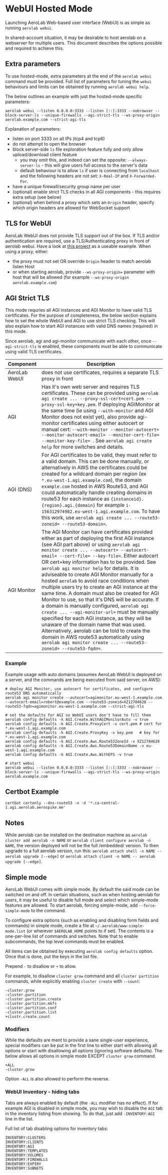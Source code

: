 # WebUI Hosted Mode

Launching AeroLab Web-based user interface (WebUI) is as simple as running `aerolab webui`.

In shared-account situation, it may be desirable to host aerolab on a webserver for multiple users. This document describes the options possible and required to achieve this.

##  Extra parameters

To use hosted-mode, extra parameters at the end of the `aerolab webui` command must be provided. Full list of parameters for tuning the `webui` behaviours and limits can be obtained by running `aerolab webui help`.

The below outlines an example with just the hosted-mode specific parameters:

```
aerolab webui --listen 0.0.0.0:3333 --listen [::]:3333 --nobrowser --block-server-ls --unique-firewalls --agi-strict-tls --ws-proxy-origin aerolab.example.com --strict-agi-tls
```

Explanation of parameters:
* listen on port 3333 on all IPs (tcp4 and tcp6)
* do not attempt to open the browser
* block server-side `ls` file exploration feature fully and only allow upload/download client feature
  * you may omit this, and indeed can set the opposite: `--always-server-ls` - this will give users full access to the server's data
  * default behaviour is to allow `ls` if user is connecting from `localhost` and the following headers are not set: `X-Real-IP` and `X-Forwarded-For`.
* have a unique firewall/security group name per user
* (optional) enable strict TLS checks in all AGI components - this requires extra setup (see below)
* (optional) when behind a proxy which sets an `Origin` header, specify which origin headers are allowed for WebSocket support

## TLS for WebUI

AeroLab WebUI does not provide TLS support out of the box. If TLS and/or authentication are required, use a TLS/Authenticating proxy in front of aerolab webui. Have a look at [this project](https://github.com/oauth2-proxy/oauth2-proxy/releases) as a useable example. When using a proxy, either:
* the proxy must not set OR override `Origin` header to match aerolab listen Host
* or when starting aerolab, provide `--ws-proxy-origin=` parameter with host that will be allowed (for example `--ws-proxy-origin aerolab.example.com`)

## AGI Strict TLS

This mode requries all AGI instances and AGI Monitor to have valid TLS certificates. For the purpose of completeness, the below section explains how to set the whole WebUI and AGI to use strict TLS checking. This will also explain how to start AGI instances with valid DNS names (required) in this mode.

Since aerolab, agi and agi-monitor communicate with each other, once `--agi-strict-tls` is enabled, these components must be able to communicate using valid TLS certificates.

Component | Description
--- | ---
AeroLab WebUI | does not use certificates, requires a separate TLS proxy in front
AGI | Has it's own web server and requires TLS certificates. These can be provided using `aerolab agi create ... --proxy-ssl-cert=cert.pem --proxy-ssl-key=key.pem`. If deploying AGIMonitor at the same time (ie using `--with-monitor` and AGI Monitor does not exist yet), also provide agi-monitor certificates using either autocert or manual cert: `--with-monitor --monitor-autocert= --monitor-autocert-email= --monitor-cert-file= --monitor-key-file= `. See `aerolab agi create help` for more switches and details.
AGI (DNS) | For AGI certificates to be valid, they must refer to a valid domain. This can be done manually, or alternatively in AWS the certificates could be created for a wildcard domain per region (ex `*.eu-west-1.agi.example.com`), the domain `example.com` hosted in AWS Route53, and AGI could automatically handle creating domains in route53 for each instance as `{instanceid}.{region}.agi.{domain}` for example `i-156312974982.eu-west-1.agi.example.com`. To have this work, use `aerolab agi create ... --route53-zoneid= --route53-domain=`.
AGI Monitor | The AGI Monitor can have certificates provided either as part of deploying the first AGI instance (see AGI part above) or using `aerolab agi monitor create ... --autocert= --autocert-email= --cert-file= --key-file=`. Either autocert OR cert+key information has to be provided. See `aerolab agi monitor help` for details. It is adviseable to create AGI Monitor manually for a hosted `aerolab` to avoid race conditions when multiple users try to create an AGI instance at the same time. A domain must also be created for AGI Monitor to use, so that it's DNS will be accurate. If a domain is manually configured, `aerolab agi create ... --agi-monitor-url=` must be manually specified for each AGI instance, as they will be unaware of the domain name that was used. Alternatively, aerolab can be told to create the domain in AWS route53 automatically using `aerolab agi monitor create ... --route53-zoneid= --route53-fqdn=`.

### Example

Example usage with auto domains (assumes AeroLab WebUI is deployed on a server, and the commands are being executed from said server, on AWS):
```
# deploy AGI Monitor, use autocert for certificates, and configure route53 DNS automatically
aerolab agi monitor create --autocert=agimonitor.eu-west-1.example.com --autocert-email=robert@example.com --route53-zoneid=XZ12784628 --route53-fqdn=agimonitor.eu-west-1.example.com --strict-agi-tls

# set the defaults for AGI so WebUI users don't have to fill them
aerolab config defaults -k AGI.Create.WithAGIMonitorAuto -v true
aerolab config defaults -k AGI.Create.ProxyCert -v cert.pem # cert for *.eu-west-1.agi.example.com
aerolab config defaults -k AGI.Create.ProxyKey -v key.pem   # key for *.eu-west-1.agi.example.com
aerolab config defaults -k AGI.Create.Aws.Route53ZoneId -v XZ12784628
aerolab config defaults -k AGI.Create.Aws.Route53DomainName -v eu-west-1.agi.example.com
aerolab config defaults -k AGI.Create.Aws.WithEFS -v true

# start webui
aerolab webui --listen 0.0.0.0:3333 --listen [::]:3333 --nobrowser --block-server-ls --unique-firewalls --agi-strict-tls --ws-proxy-origin aerolab.example.com
```

## Certbot Example

```
certbot certonly --dns-route53 -n -d '*.ca-central-1.agi.aerolab.aerospike.me'
```

## Notes

While aerolab can be installed on the destination machine as `aerolab cluster add aerolab -n NAME` or `aerolab client configure aerolab -n NAME`, the version deployed will not be the full /embedded/ version. To then upgrade to a full aerolab version, run this: `aerolab attach shell -n NAME -- aerolab upgrade [--edge]` or `aerolab attach client -n NAME -- aerolab upgrade [--edge]`.

## Simple mode

AeroLab WebUI comes with simple mode. By default the said mode can be switched on and off. In certain situations, such as when hosting aerolab for users, it may be useful to disable full mode and select which simple-mode features are allowed. To start aerolab, forcing simple-mode, add `--force-simple-mode` to the command.

To configure extra options (such as enabling and disabling form fields and commands) in simple mode, create a file at `~/.aerolab/www-simple-mode.list` (or wherever `$AEROLAB_HOME` points to if set). The contents is a one-per-line list of commands and switches. Note that to enable subcommands, the top level commands must be enabled.

All items can be obtained by executing `aerolab config defaults` option. Once that is done, put the keys in the list file.

Prepend `-` to disallow or `+` to allow.

For example, to disallow `cluster grow` command and all `cluster partition` commands, while explicitly enabling `cluster create` with `--count`:
```
-cluster.grow
-cluster.partition
-cluster.partition.create
-cluster.partition.mkfs
-cluster.partition.conf
-cluster.partition.list
+clustr.create.count
```

### Modifiers

While the defaults are ment to provide a sane single-user experience, special modifiers can be put in the first line to either start with allowing all options or start with disallowing all options (ignoring software defaults). The below allows all options in simple mode EXCEPT `cluster grow` command.

```
+ALL
-cluster.grow
```

Option `-ALL` is also allowed to perform the reverse.

### WebUI Inventory - hiding tabs

Tabs are always enabled by default (the `-ALL` modifier has no effect). If for example AGI is disabled in simple mode, you may wish to disable the `AGI` tab in the inventory listing from showing. To do that, just add `-INVENTORY:AGI` line in the list.

Full list of tab disabling options for inventory tabs:

```
INVENTORY:CLUSTERS
INVENTORY:CLIENTS
INVENTORY:AGI
INVENTORY:TEMPLATES
INVENTORY:VOLUMES
INVENTORY:FIREWALLS
INVENTORY:EXPIRY
INVENTORY:SUBNETS
```